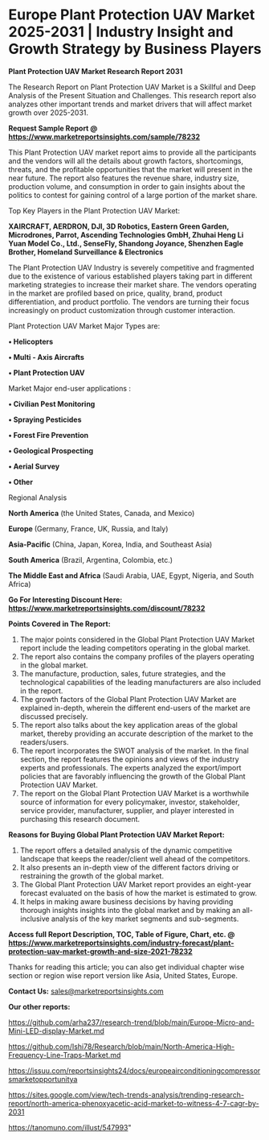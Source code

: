 # Europe Plant Protection UAV Market 2025-2031 | Industry Insight and Growth Strategy by Business Players

<strong>Plant Protection UAV Market Research Report 2031</strong>

The Research Report on Plant Protection UAV Market is a Skillful and Deep Analysis of the Present Situation and Challenges. This research report also analyzes other important trends and market drivers that will affect market growth over 2025-2031.

<strong>Request Sample Report @ <a href=https://www.marketreportsinsights.com/sample/78232>https://www.marketreportsinsights.com/sample/78232</a></strong>

This Plant Protection UAV market report aims to provide all the participants and the vendors will all the details about growth factors, shortcomings, threats, and the profitable opportunities that the market will present in the near future. The report also features the revenue share, industry size, production volume, and consumption in order to gain insights about the politics to contest for gaining control of a large portion of the market share.

Top Key Players in the Plant Protection UAV Market:

<strong>XAIRCRAFT, AERDRON, DJI, 3D Robotics, Eastern Green Garden, Microdrones, Parrot, Ascending Technologies GmbH, Zhuhai Heng Li Yuan Model Co., Ltd., SenseFly, Shandong Joyance, Shenzhen Eagle Brother, Homeland Surveillance & Electronics</strong>

The Plant Protection UAV Industry is severely competitive and fragmented due to the existence of various established players taking part in different marketing strategies to increase their market share. The vendors operating in the market are profiled based on price, quality, brand, product differentiation, and product portfolio. The vendors are turning their focus increasingly on product customization through customer interaction.

Plant Protection UAV Market Major Types are:

<strong>• Helicopters

• Multi - Axis Aircrafts

• Plant Protection UAV</strong>

Market Major end-user applications :

<strong>• Civilian Pest Monitoring

• Spraying Pesticides

• Forest Fire Prevention

• Geological Prospecting

• Aerial Survey

• Other</strong>

Regional Analysis

</u><strong><b>North America</b></strong> (the United States, Canada, and Mexico)

<strong><b>Europe </b></strong>(Germany, France, UK, Russia, and Italy)

<strong><b>Asia-Pacific</b></strong> (China, Japan, Korea, India, and Southeast Asia)

<strong><b>South America</b></strong> (Brazil, Argentina, Colombia, etc.)

<strong><b>The Middle East and Africa</b></strong> (Saudi Arabia, UAE, Egypt, Nigeria, and South Africa)

<strong>Go For Interesting Discount Here: <a href=https://www.marketreportsinsights.com/discount/78232>https://www.marketreportsinsights.com/discount/78232</a></strong>

<strong>Points Covered in The Report:</strong>
<ol>
  <li>The major points considered in the Global Plant Protection UAV Market report include the leading competitors operating in the global market.</li>
  <li>The report also contains the company profiles of the players operating in the global market.</li>
  <li>The manufacture, production, sales, future strategies, and the technological capabilities of the leading manufacturers are also included in the report.</li>
  <li>The growth factors of the Global Plant Protection UAV Market are explained in-depth, wherein the different end-users of the market are discussed precisely.</li>
  <li>The report also talks about the key application areas of the global market, thereby providing an accurate description of the market to the readers/users.</li>
  <li>The report incorporates the SWOT analysis of the market. In the final section, the report features the opinions and views of the industry experts and professionals. The experts analyzed the export/import policies that are favorably influencing the growth of the Global Plant Protection UAV Market.</li>
  <li>The report on the Global Plant Protection UAV Market is a worthwhile source of information for every policymaker, investor, stakeholder, service provider, manufacturer, supplier, and player interested in purchasing this research document.</li>
</ol>
<strong>Reasons for Buying Global Plant Protection UAV Market Report:</strong>

<ol>
  <li>The report offers a detailed analysis of the dynamic competitive landscape that keeps the reader/client well ahead of the competitors.</li>
  <li>It also presents an in-depth view of the different factors driving or restraining the growth of the global market.</li>
  <li>The Global Plant Protection UAV Market report provides an eight-year forecast evaluated on the basis of how the market is estimated to grow.</li>
  <li>It helps in making aware business decisions by having providing thorough insights insights into the global market and by making an all-inclusive analysis of the key market segments and sub-segments.</li>
</ol>
<strong>Access full Report Description, TOC, Table of Figure, Chart, etc. @ <a href=https://www.marketreportsinsights.com/industry-forecast/plant-protection-uav-market-growth-and-size-2021-78232>https://www.marketreportsinsights.com/industry-forecast/plant-protection-uav-market-growth-and-size-2021-78232</a></strong>


Thanks for reading this article; you can also get individual chapter wise section or region wise report version like Asia, United States, Europe.

<strong>Contact Us:</strong>
sales@marketreportsinsights.com

<strong>Our other reports:</strong>

<a href=https://github.com/arha237/research-trend/blob/main/Europe-Micro-and-Mini-LED-display-Market.md>https://github.com/arha237/research-trend/blob/main/Europe-Micro-and-Mini-LED-display-Market.md</a>

<a href=https://github.com/Ishi78/Research/blob/main/North-America-High-Frequency-Line-Traps-Market.md>https://github.com/Ishi78/Research/blob/main/North-America-High-Frequency-Line-Traps-Market.md</a>

<a href=https://issuu.com/reportsinsights24/docs/europeairconditioningcompressorsmarketopportunitya>https://issuu.com/reportsinsights24/docs/europeairconditioningcompressorsmarketopportunitya</a>

<a href=https://sites.google.com/view/tech-trends-analysis/trending-research-report/north-america-phenoxyacetic-acid-market-to-witness-4-7-cagr-by-2031>https://sites.google.com/view/tech-trends-analysis/trending-research-report/north-america-phenoxyacetic-acid-market-to-witness-4-7-cagr-by-2031</a>

<a href=https://tanomuno.com/illust/547993>https://tanomuno.com/illust/547993</a>"
